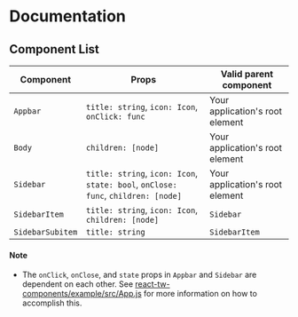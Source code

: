 # Documentation

## Component List

| Component | Props     | Valid parent component |
| --------- | --------- | ------------ |
| ```Appbar```  | ```title: string```, ```icon: Icon```, ```onClick: func``` | Your application's root element |
| ```Body```  | ```children: [node]``` | Your application's root element |
| ```Sidebar```  | ```title: string```, ```icon: Icon```, ```state: bool```, ```onClose: func```, ```children: [node]``` | Your application's root element |
| ```SidebarItem```  | ```title: string```, ```icon: Icon```, ```children: [node]``` | ```Sidebar``` |
| ```SidebarSubitem```  | ```title: string``` | ```SidebarItem``` |

#### Note
* The ```onClick```, ```onClose```, and ```state``` props in ```Appbar``` and ```Sidebar``` are dependent on each other. See [react-tw-components/example/src/App.js](https://github.com/kpedneka/react-tw-components/blob/main/example/src/App.js) for more information on how to accomplish this.
